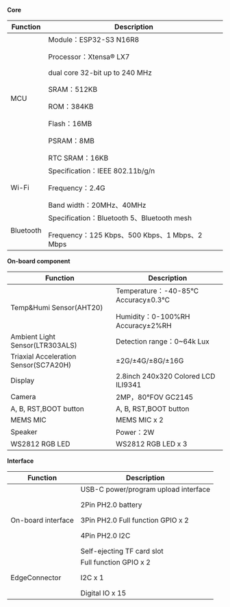 **Core**

| Function  | Description                         |
| ----- | ------------------------------------------------------------ |
| MCU   | Module：ESP32-S3 N16R8 </p>Processor：Xtensa® LX7 </p>dual core 32-bit up to 240 MHz </p>SRAM：512KB </p>ROM：384KB</p> Flash：16MB </p>PSRAM：8MB </p>RTC SRAM：16KB |
| Wi-Fi | Specification：IEEE 802.11b/g/n </p>Frequency：2.4G </p>Band width：20MHz、40MHz |
| Bluetooth  | Specification：Bluetooth 5、Bluetooth mesh </p>Frequency：125 Kbps、500 Kbps、1 Mbps、2 Mbps |

**On-board component**

| Function                      | Description                                |
| ------------------------- | ---------------------------------------------------- |
| Temp&Humi Sensor(AHT20)       | Temperature：-40-85℃  Accuracy±0.3℃</p>Humidity：0-100%RH Accuracy±2%RH |
| Ambient Light Sensor(LTR303ALS)   | Detection range：0~64k Lux                                  |
| Triaxial Acceleration Sensor(SC7A20H) | ±2G/±4G/±8G/±16G                                     |
| Display                      | 2.8inch 240x320 Colored LCD  ILI9341                                     |
| Camera                    | 2MP，80°FOV   GC2145              |
| A, B, RST,BOOT button            | A, B, RST,BOOT button       |
| MEMS MIC                | MEMS MIC x 2            |
| Speaker                    | Power：2W                          |
| WS2812 RGB LED              | WS2812 RGB LED x 3         |

**Interface**

| Function         | Description                                |
| ------------ | ------------------------------------------------------------ |
| On-board interface     | USB-C power/program upload interface</p>2Pin PH2.0 battery</p>3Pin PH2.0 Full function GPIO x 2</p>4Pin PH2.0 I2C </p>Self-ejecting TF card slot |
| EdgeConnector | Full function GPIO x 2</p>I2C x 1</p>Digital IO x 15       |